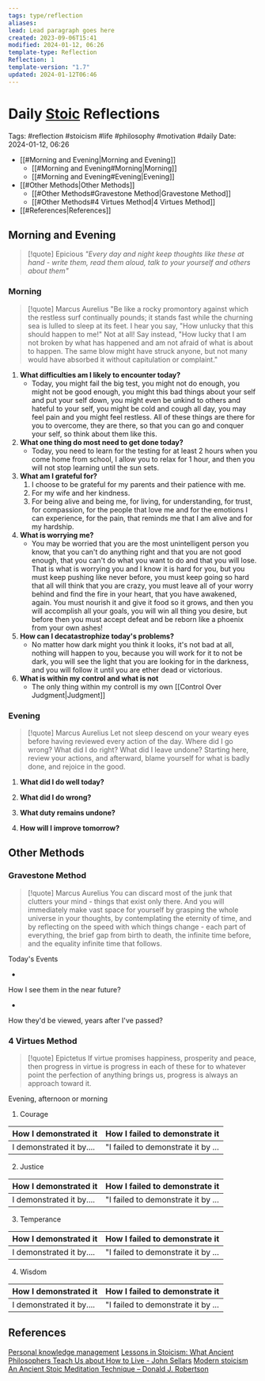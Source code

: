 ```yaml
---
tags: type/reflection
aliases: 
lead: Lead paragraph goes here
created: 2023-09-06T15:41
modified: 2024-01-12, 06:26
template-type: Reflection
Reflection: 1
template-version: "1.7"
updated: 2024-01-12T06:46
---
```



# Daily [Stoic](../SLIP-BOX/Stoicism.md) Reflections

Tags:  #reflection #stoicism #life #philosophy #motivation #daily 
Date: 2024-01-12, 06:26

- [[#Morning and Evening|Morning and Evening]]
	- [[#Morning and Evening#Morning|Morning]]
	- [[#Morning and Evening#Evening|Evening]]
- [[#Other Methods|Other Methods]]
	- [[#Other Methods#Gravestone Method|Gravestone Method]]
	- [[#Other Methods#4 Virtues Method|4 Virtues Method]]
- [[#References|References]]


## Morning and Evening

> [!quote] Epicious 
> _"Every day and night keep thoughts like these at hand - write them, read them aloud, talk to your yourself and others about them"_

### Morning

> [!quote] Marcus Aurelius
> "Be like a rocky promontory against which the restless surf continually pounds; it stands fast while the churning sea is lulled to sleep at its feet. I hear you say, "How unlucky that this should happen to me!" Not at all! Say instead, "How lucky that I am not broken by what has happened and am not afraid of what is about to happen. The same blow might have struck anyone, but not many would have absorbed it without capitulation or complaint."

1. **What difficulties am I likely to encounter today?**
	- Today, you might fail the big test, you might not do enough, you might not be good enough, you might this bad things about your self and put your self down, you might even be unkind to others and hateful to your self, you might be cold and cough all day, you may feel pain and you might feel restless. All of these things are there for you to overcome, they are there, so that you can go and conquer your self, so think about them like this.
2. **What one thing do most need to get done today?**
	- Today, you need to learn for the testing for at least 2 hours when you come home from school, I allow you to relax for 1 hour, and then you will not stop learning until the sun sets. 
1. **What am I grateful for?**
	1. I choose to be grateful for my parents and their patience with me.
	2. For my wife and her kindness.
	3. For being alive and being me, for living, for understanding, for trust, for compassion, for the people that love me and for the emotions I can experience, for the pain, that reminds me that I am alive and for my hardship. 
2. **What is worrying me?**
	- You may be worried that you are the most unintelligent person you know, that you can't do anything right and that you are not good enough, that you can't do what you want to do and that you will lose. That is what is worrying you and I know it is hard for you, but you must keep pushing like never before, you must keep going so hard that all will think that you are crazy, you must leave all of your worry behind and find the fire in your heart, that you have awakened, again. You must nourish it and give it food so it grows, and then you will accomplish all your goals, you will win all thing you desire, but before then you must accept defeat and be reborn like a phoenix from your own ashes!
3. **How can I decatastrophize today's problems?**
	- No matter how dark might you think it looks, it's not bad at all, nothing will happen to you, because you will work for it to not be dark, you will see the light that you are looking for in the darkness, and you will follow it until you are ether dead or victorious. 
4. **What is within my control and what is not**
	- The only thing within my controll is my own [[Control Over Judgment|Judgment]]

### Evening

> [!quote] Marcus Aurelius
> Let not sleep descend on your weary eyes before having reviewed every action of the day. Where did I go wrong? What did I do right? What did I leave undone? Starting here, review your actions, and afterward, blame yourself for what is badly done, and rejoice in the good.

1. **What did I do well today?**

2. **What did I do wrong?**

4. **What duty remains undone?**

5. **How will I improve tomorrow?**

## Other Methods

### Gravestone Method

> [!quote] Marcus Aurelius
> You can discard most of the junk that clutters your mind - things that exist only there. And you will immediately make vast space for yourself by grasping the whole universe in your thoughts, by contemplating the eternity of time, and by reflecting on the speed with which things change - each part of everything, the brief gap from birth to death, the infinite time before, and the equality infinite time that follows. 

Today's Events 

-

How I see them in the near future? 

-

How they'd be viewed, years after I've passed?

### 4 Virtues Method

> [!quote] Epictetus 
> If virtue promises happiness, prosperity and peace, then progress in virtue is progress in each of these for to whatever point the perfection of anything brings us, progress is always an approach toward it.

Evening, afternoon or morning

1. Courage 

| How I demonstrated it  | How I failed to demonstrate it |
| ------------------- | ---------------- |
| I demonstrated it by....                 | "I failed to demonstrate it by ...              |

2. Justice

| How I demonstrated it  | How I failed to demonstrate it |
| ------------------- | ---------------- |
| I demonstrated it by....                 | "I failed to demonstrate it by ...             

3. Temperance

| How I demonstrated it  | How I failed to demonstrate it |
| ------------------- | ---------------- |
| I demonstrated it by....                 | "I failed to demonstrate it by ...             

4. Wisdom

| How I demonstrated it  | How I failed to demonstrate it |
| ------------------- | ---------------- |
| I demonstrated it by....                 | "I failed to demonstrate it by ...             

## References

[Personal knowledge management](Personal%20knowledge%20management.md)
[Lessons in Stoicism: What Ancient Philosophers Teach Us about How to Live - John Sellars](https://books.google.cz/books/about/Lessons_in_Stoicism.html?id=ky84zQEACAAJ&redir_esc=y)
[Modern stoicism](https://modernstoicism.com/)
[An Ancient Stoic Meditation Technique – Donald J. Robertson](https://donaldrobertson.name/2017/03/22/an-ancient-stoic-meditation-technique/)


